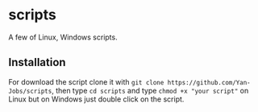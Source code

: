 # scripts
A few of Linux, Windows scripts.
## Installation
For download the script clone it with `git clone https://github.com/Yan-Jobs/scripts`, then type `cd scripts` and type `chmod +x "your script"` on Linux but on Windows just double click on the script.
